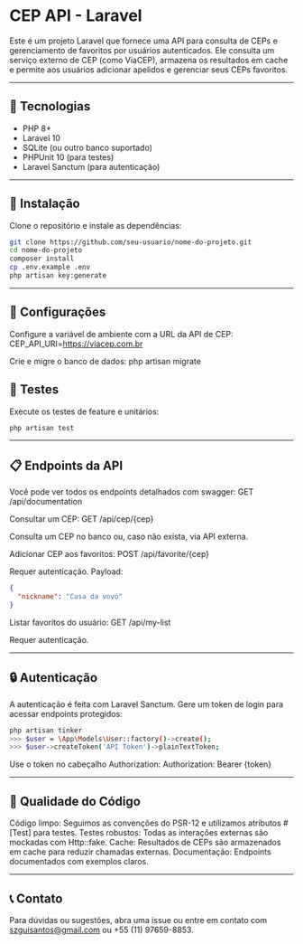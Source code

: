 # CEP API - Laravel

Este é um projeto Laravel que fornece uma API para consulta de CEPs e gerenciamento de favoritos por usuários autenticados. Ele consulta um serviço externo de CEP (como ViaCEP), armazena os resultados em cache e permite aos usuários adicionar apelidos e gerenciar seus CEPs favoritos.

---

## 🧰 Tecnologias

- PHP 8+
- Laravel 10
- SQLite (ou outro banco suportado)
- PHPUnit 10 (para testes)
- Laravel Sanctum (para autenticação)

---

## 🚀 Instalação

Clone o repositório e instale as dependências:

```bash
git clone https://github.com/seu-usuario/nome-do-projeto.git
cd nome-do-projeto
composer install
cp .env.example .env
php artisan key:generate
```

---

## 🚀 Configurações

Configure a variável de ambiente com a URL da API de CEP:
CEP_API_URI=https://viacep.com.br

Crie e migre o banco de dados:
php artisan migrate

## 🧪 Testes
Execute os testes de feature e unitários:

```bash
php artisan test
```

---

## 📋 Endpoints da API

Você pode ver todos os endpoints detalhados com swagger:
GET /api/documentation

Consultar um CEP:
GET /api/cep/{cep}

Consulta um CEP no banco ou, caso não exista, via API externa.

Adicionar CEP aos favoritos:
POST /api/favorite/{cep}

Requer autenticação. 
Payload:

```json
{
  "nickname": "Casa da vovó"
}
```

Listar favoritos do usuário:
GET /api/my-list

Requer autenticação.

---

## 🔒 Autenticação
 A autenticação é feita com Laravel Sanctum. Gere um token de login para acessar endpoints protegidos:
 
 ```bash
 php artisan tinker
 >>> $user = \App\Models\User::factory()->create();
 >>> $user->createToken('API Token')->plainTextToken;
 ```
 
 Use o token no cabeçalho Authorization:
 Authorization: Bearer {token}

---

## 🧼 Qualidade do Código
 Código limpo: Seguimos as convenções do PSR-12 e utilizamos atributos #[Test] para testes.
 Testes robustos: Todas as interações externas são mockadas com Http::fake.
 Cache: Resultados de CEPs são armazenados em cache para reduzir chamadas externas.
 Documentação: Endpoints documentados com exemplos claros.

---

## 📞 Contato
 Para dúvidas ou sugestões, abra uma issue ou entre em contato com szguisantos@gmail.com ou +55 (11) 97659-8853.